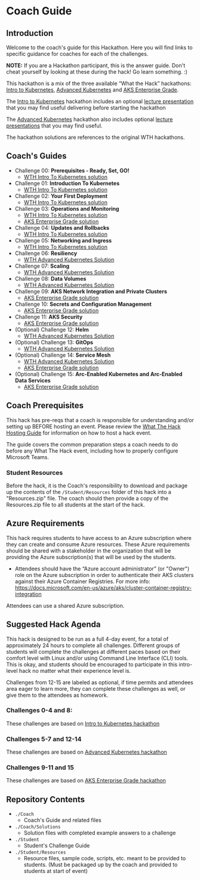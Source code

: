 # Coach Guide

## Introduction

Welcome to the coach's guide for this Hackathon. Here you will find links to specific guidance for coaches for each of the challenges.

**NOTE:** If you are a Hackathon participant, this is the answer guide. Don't cheat yourself by looking at these during the hack! Go learn something. :)

This hackathon is a mix of the three available “What the Hack” hackathons: [Intro to Kubernetes](https://github.com/microsoft/WhatTheHack/tree/master/001-IntroToKubernetes), [Advanced Kubernetes](https://github.com/microsoft/WhatTheHack/tree/master/023-AdvancedKubernetes) and [AKS Enterprise Grade](https://github.com/microsoft/WhatTheHack/tree/master/039-AKSEnterpriseGrade).

The [Intro to Kubernetes](https://github.com/microsoft/WhatTheHack/tree/master/001-IntroToKubernetes) hackathon includes an optional [lecture presentation](https://github.com/microsoft/WhatTheHack/blob/master/001-IntroToKubernetes/Coach/Lectures.pptx) that you may find useful delivering before starting the hackathon

The [Advanced Kubernetes](https://github.com/microsoft/WhatTheHack/tree/master/023-AdvancedKubernetes) hackathon also includes optional [lecture presentations](https://github.com/microsoft/WhatTheHack/tree/master/023-AdvancedKubernetes/Coach/Lectures) that you may find useful.

The hackathon solutions are references to the original WTH hackathons.

## Coach's Guides

- Challenge 00: **Prerequisites - Ready, Set, GO!**
	 - [WTH Intro To Kubernetes solution](https://github.com/microsoft/WhatTheHack/blob/master/001-IntroToKubernetes/Coach/Solution-00.md)
- Challenge 01: **Introduction To Kubernetes**
	 - [WTH Intro To Kubernetes solution](https://github.com/microsoft/WhatTheHack/blob/master/001-IntroToKubernetes/Coach/Solution-03.md)
- Challenge 02: **Your First Deployment**
	- [WTH Intro To Kubernetes solution](https://github.com/microsoft/WhatTheHack/blob/master/001-IntroToKubernetes/Coach/Solution-04.md)
- Challenge 03: **Operations and Monitoring**
	 - [WTH Intro To Kubernetes solution](https://github.com/microsoft/WhatTheHack/blob/master/001-IntroToKubernetes/Coach/Solution-11.md)
	 - [AKS Enterprise Grade solution](https://github.com/microsoft/WhatTheHack/blob/master/039-AKSEnterpriseGrade/Coach/Solution-03.md)
- Challenge 04: **Updates and Rollbacks**
	 - [WTH Intro To Kubernetes solution](https://github.com/microsoft/WhatTheHack/blob/master/001-IntroToKubernetes/Coach/Solution-07.md)
- Challenge 05: **Networking and Ingress**
	 - [WTH Intro To Kubernetes solution](https://github.com/microsoft/WhatTheHack/blob/master/001-IntroToKubernetes/Coach/Solution-10.md)
- Challenge 06: **Resiliency**
	 - [WTH Advanced Kubernetes Solution](https://github.com/microsoft/WhatTheHack/blob/master/023-AdvancedKubernetes/Coach/03-resiliency.md)
- Challenge 07: **Scaling**
	 - [WTH Advanced Kubernetes Solution](https://github.com/microsoft/WhatTheHack/blob/master/023-AdvancedKubernetes/Coach/04-scaling.md)
- Challenge 08: **Data Volumes**
	 - [WTH Advanced Kubernetes Solution](https://github.com/microsoft/WhatTheHack/blob/master/023-AdvancedKubernetes/Coach/07-data-volumes.md)
- Challenge 09: **AKS Network Integration and Private Clusters**
	 - [AKS Enterprise Grade solution](https://github.com/microsoft/WhatTheHack/blob/master/039-AKSEnterpriseGrade/Coach/Solution-02.md)
- Challenge 10: **Secrets and Configuration Management**
	 - [AKS Enterprise Grade solution](https://github.com/microsoft/WhatTheHack/blob/master/039-AKSEnterpriseGrade/Coach/Solution-04.md)
- Challenge 11: **AKS Security**
	 - [AKS Enterprise Grade solution](https://github.com/microsoft/WhatTheHack/blob/master/039-AKSEnterpriseGrade/Coach/Solution-05.md)
- (Optional) Challenge 12: **Helm**
	 - [WTH Advanced Kubernetes Solution](https://github.com/microsoft/WhatTheHack/blob/master/023-AdvancedKubernetes/Coach/02-helm.md)
- (Optional) Challenge 13: **GitOps**
	 - [WTH Advanced Kubernetes Solution](https://github.com/microsoft/WhatTheHack/blob/master/023-AdvancedKubernetes/Coach/05-gitops.md)
- (Optional) Challenge 14: **Service Mesh**
	 - [WTH Advanced Kubernetes Solution](https://github.com/microsoft/WhatTheHack/blob/master/023-AdvancedKubernetes/Coach/06-service-mesh.md)
	 - [AKS Enterprise Grade solution](https://github.com/microsoft/WhatTheHack/blob/master/039-AKSEnterpriseGrade/Coach/Solution-07.md)
- (Optional) Challenge 15: **Arc-Enabled Kubernetes and Arc-Enabled Data Services**
	 - [AKS Enterprise Grade solution](https://github.com/microsoft/WhatTheHack/blob/master/039-AKSEnterpriseGrade/Coach/Solution-08.md)


## Coach Prerequisites

This hack has pre-reqs that a coach is responsible for understanding and/or setting up BEFORE hosting an event. Please review the [What The Hack Hosting Guide](https://aka.ms/wthhost) for information on how to host a hack event.

The guide covers the common preparation steps a coach needs to do before any What The Hack event, including how to properly configure Microsoft Teams.

### Student Resources

Before the hack, it is the Coach's responsibility to download and package up the contents of the `/Student/Resources` folder of this hack into a "Resources.zip" file. The coach should then provide a copy of the Resources.zip file to all students at the start of the hack.


## Azure Requirements

This hack requires students to have access to an Azure subscription where they can create and consume Azure resources. These Azure requirements should be shared with a stakeholder in the organization that will be providing the Azure subscription(s) that will be used by the students.

- Attendees should have the “Azure account administrator” (or "Owner") role on the Azure subscription in order to authenticate their AKS clusters against their Azure Container Registries.  For more info: <https://docs.microsoft.com/en-us/azure/aks/cluster-container-registry-integration>

Attendees can use a shared Azure subscription.

## Suggested Hack Agenda

This hack is designed to be run as a full 4-day event, for a total of approximately 24 hours to complete all challenges. Different groups of students will complete the challenges at different paces based on their comfort level with Linux and/or using Command Line Interface (CLI) tools.  This is okay, and students should be encouraged to participate in this intro-level hack no matter what their experience level is.

Challenges from 12-15 are labeled as optional, if time permits and attendees area eager to learn more, they can complete these challenges as well, or give them to the attendees as homework.

### Challenges 0-4 and 8: 

These challenges are based on [Intro to Kubernetes hackathon](https://github.com/microsoft/WhatTheHack/tree/master/001-IntroToKubernetes)

### Challenges 5-7 and 12-14

These challenges are based on [Advanced Kubernetes hackathon](https://github.com/microsoft/WhatTheHack/tree/master/023-AdvancedKubernetes)

### Challenges 9-11 and 15

These challenges are based on [AKS Enterprise Grade hackathon](https://github.com/microsoft/WhatTheHack/tree/master/039-AKSEnterpriseGrade)

## Repository Contents

- `./Coach`
  - Coach's Guide and related files
- `./Coach/Solutions`
  - Solution files with completed example answers to a challenge
- `./Student`
  - Student's Challenge Guide
- `./Student/Resources`
  - Resource files, sample code, scripts, etc. meant to be provided to students. (Must be packaged up by the coach and provided to students at start of event)
